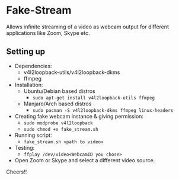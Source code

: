 # Fake-Stream
Allows infinite streaming of a video as webcam output for different applications like Zoom, Skype etc.

## Setting up
* Dependencies:
  * v4l2loopback-utils/v4l2loopback-dkms
  * ffmpeg
* Installation:
  * Ubuntu/Debian based distros
    * `sudo apt-get install v4l2loopback-utils ffmpeg`
  * Manjaro/Arch based distros
    * `sudo pacman -S v4l2loopback-dkms ffmpeg linux-headers`
* Creating fake webcam instance & giving permission:
  * `sudo modprobe v4l2loopback`
  * `sudo chmod +x fake_stream.sh`
* Running script:
  * `fake_stream.sh <path to video>`
* Testing:
  * `ffplay /dev/video<WebcamID you chose>`
*  Open Zoom or Skype and select a different video source.

Cheers!!